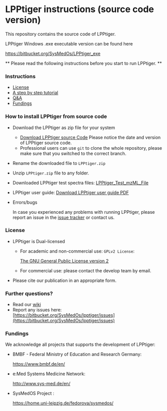 # LPPtiger instructions (source code version) #



This repository contains the source code of LPPtiger.

LPPtiger Windows .exe executable version can be found here

https://bitbucket.org/SysMedOs/LPPtiger_exe


** Please read the following instructions before you start to run LPPtiger. **

### Instructions ###

* [License](#markdown-header-license)
* [A step by step tutorial](https://bitbucket.org/SysMedOs/LPPtiger/wiki/Home)
* [Q&A](#markdown-header-further-questions)
* [Fundings](#markdown-header-fundings)



### How to install LPPtiger from source code ###
* Download the LPPtiger as zip file for your system

    + [Download LPPtiger source Code](https://bitbucket.org/SysMedOs/lpptiger/downloads/?tab=tags) Please notice the date and version of LPPtiger source code.
    + Professional users can use `git` to clone the whole repository, please make sure that you switched to the correct branch.



* Rename the downloaded file to `LPPtiger.zip`
* Unzip `LPPtiger.zip` file to any folder.
* Downloaded LPPtiger test spectra files: [LPPtiger_Test_mzML_File](https://bitbucket.org/SysMedOs/LPPtiger_exe/downloads/LPPtiger_TestFile.zip)

* LPPtiger user guide: [Download LPPtiger user guide PDF](https://bitbucket.org/SysMedOs/LPPtiger_exe/downloads/LPPtiger_User_Guide.pdf)



* Errors/bugs
    
    In case you experienced any problems with running LPPtiger, please report an issue in the [issue tracker](https://bitbucket.org/SysMedOs/lpptiger/issues) or contact us.

### License ###

+ LPPtiger is Dual-licensed
    * For academic and non-commercial use: `GPLv2 License`: 
    
        [The GNU General Public License version 2](https://www.gnu.org/licenses/old-licenses/gpl-2.0.en.html)

    * For commercial use: please contact the develop team by email.

+ Please cite our publication in an appropriate form. 

### Further questions? ###

* Read our [wiki](https://bitbucket.org/SysMedOs/lpptiger/wiki/Home)
* Report any issues here: [https://bitbucket.org/SysMedOs/lpptiger/issues](https://bitbucket.org/SysMedOs/lpptiger/issues)


### Fundings ###
We acknowledge all projects that supports the development of LPPtiger:

+ BMBF - Federal Ministry of Education and Research Germany:

    https://www.bmbf.de/en/

+ e:Med Systems Medicine Network:

    http://www.sys-med.de/en/

+ SysMedOS Project : 

    https://home.uni-leipzig.de/fedorova/sysmedos/
